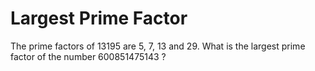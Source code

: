 # Largest Prime Factor

The prime factors of 13195 are 5, 7, 13 and 29.
What is the largest prime factor of the number 600851475143 ?
